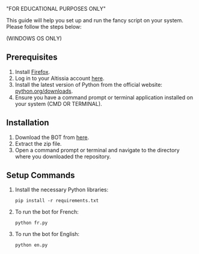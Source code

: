 "FOR EDUCATIONAL PURPOSES ONLY"

This guide will help you set up and run the fancy script on your system. Please follow the steps below:

(WINDOWS OS ONLY)

## Prerequisites
1. Install [Firefox](https://www.mozilla.org/en-US/firefox/new/).
2. Log in to your Altissia account [here](https://www.altissia.org/fr/ofppt-langues).
3. Install the latest version of Python from the official website: [python.org/downloads](https://www.python.org/downloads/).
4. Ensure you have a command prompt or terminal application installed on your system (CMD OR TERMINAL).

## Installation
1. Download the BOT from [here](https://github.com/Youssef-Lehmam/OFPPTLANGUES-BOT/archive/refs/heads/main.zip).
2. Extract the zip file.
3. Open a command prompt or terminal and navigate to the directory where you downloaded the repository.

## Setup Commands
1. Install the necessary Python libraries:
   ```
   pip install -r requirements.txt
   ```
2. To run the bot for French:
   ```
   python fr.py
   ```
3. To run the bot for English:
   ```
   python en.py
   ```